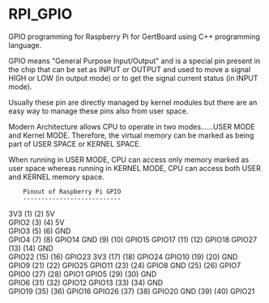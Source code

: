 # RPI_GPIO

GPIO programming for Raspberry Pi for GertBoard using C++ programming language.

GPIO means "General Purpose Input/Output" and is a special pin present in 
the chip that can be set as INPUT or OUTPUT and used to move a signal 
HIGH or LOW (in output mode) or to get the signal current status (in INPUT mode).

Usually these pin are directly managed by kernel modules but there are 
an easy way to manage these pins also from user space. 

Modern Architecture allows CPU to operate in two modes......USER MODE and 
Kernel MODE. Therefore, the virtual memory can be marked as being part 
of USER SPACE or KERNEL SPACE. 

When running in USER MODE, CPU can access only memory marked as user space 
whereas running in KERNEL MODE, CPU can access both USER and KERNEL memory space.

        Pinout of Raspberry Pi GPIO
        ---------------------------
3V3           (1)         (2)  5V    
GPIO2      (3)         (4)  5V    
GPIO3      (5)         (6)  GND   
GPIO4      (7)         (8)  GPIO14
GND         (9)         (10) GPIO15
GPIO17    (11)       (12) GPIO18
GPIO27    (13)       (14) GND   
GPIO22    (15)       (16) GPIO23
3V3           (17)       (18) GPIO24
GPIO10    (19)       (20) GND   
GPIO9      (21)       (22) GPIO25
GPIO11    (23)       (24) GPIO8 
GND         (25)       (26) GPIO7 
GPIO0      (27)       (28) GPIO1 
GPIO5      (29)       (30) GND   
GPIO6      (31)       (32) GPIO12
GPIO13    (33)       (34) GND   
GPIO19    (35)       (36) GPIO16
GPIO26    (37)       (38) GPIO20
GND         (39)       (40) GPIO21
